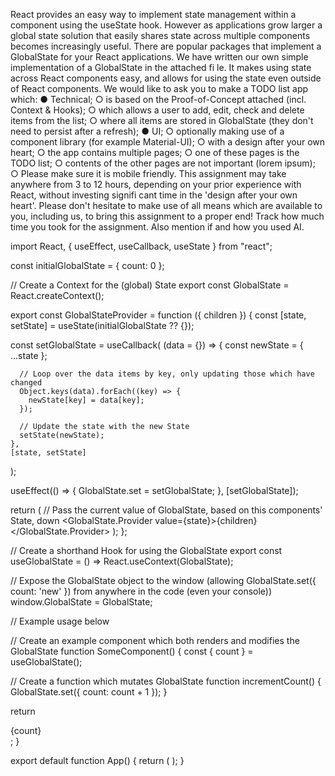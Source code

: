 React provides an easy way to implement state management within a component using the useState hook. However as applications grow larger a global state solution that easily shares state across multiple components becomes increasingly useful. There are popular packages that implement a GlobalState for your React applications. We have written our own simple implementation of a GlobalState in the attached fi le. It makes using state across React components easy, and allows for using the state even outside of React components.
We would like to ask you to make a TODO list app which: ● Technical; ○ is based on the Proof-of-Concept attached (incl. Context & Hooks); ○ which allows a user to add, edit, check and delete items from the list; ○ where all items are stored in GlobalState (they don't need to persist after a refresh); ● UI; ○ optionally making use of a component library (for example Material-UI); ○ with a design after your own heart; ○ the app contains multiple pages; ○ one of these pages is the TODO list; ○ contents of the other pages are not important (lorem ipsum); ○ Please make sure it is mobile friendly.
This assignment may take anywhere from 3 to 12 hours, depending on your prior experience with React, without investing signifi cant time in the 'design after your own heart'.
Please don't hesitate to make use of all means which are available to you, including us, to bring this assignment to a proper end! Track how much time you took for the assignment. Also mention if and how you used AI.

import React, { useEffect, useCallback, useState } from "react";

const initialGlobalState = {
  count: 0
};

// Create a Context for the (global) State
export const GlobalState = React.createContext();

export const GlobalStateProvider = function ({ children }) {
  const [state, setState] = useState(initialGlobalState ?? {});

  const setGlobalState = useCallback(
    (data = {}) => {
      const newState = { ...state };

      // Loop over the data items by key, only updating those which have changed
      Object.keys(data).forEach((key) => {
        newState[key] = data[key];
      });

      // Update the state with the new State
      setState(newState);
    },
    [state, setState]
  );

  useEffect(() => {
    GlobalState.set = setGlobalState;
  }, [setGlobalState]);

  return (
    // Pass the current value of GlobalState, based on this components' State, down
    <GlobalState.Provider value={state}>{children}</GlobalState.Provider>
  );
};

// Create a shorthand Hook for using the GlobalState
export const useGlobalState = () => React.useContext(GlobalState);

// Expose the GlobalState object to the window (allowing GlobalState.set({ count: 'new' }) from anywhere in the code (even your console))
window.GlobalState = GlobalState;


// Example usage below

// Create an example component which both renders and modifies the GlobalState
function SomeComponent() {
  const { count } = useGlobalState();

  // Create a function which mutates GlobalState
  function incrementCount() {
    GlobalState.set({
      count: count + 1
    });
  }

  return <div onClick={incrementCount}>{count}</div>;
}

export default function App() {
  return (
    <GlobalStateProvider>
      <SomeComponent />
    </GlobalStateProvider>
  );
}
